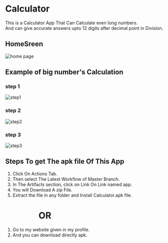 # Calculator

This is a Calculator App That Can Calculate even long numbers.        
<new> And can give accurate answers upto 12 digits after decimal point in Division.




 ## HomeSreen  
 
 
   ![home page](https://github.com/Naresh-chandanbatve/Calculator/blob/master/images/homescreen.jpeg)  



## Example of big number's Calculation  

 ### step 1    
  
 
   ![step1](https://github.com/Naresh-chandanbatve/Calculator/blob/master/images/example%20no.1.jpeg)   


### step 2

   ![step2](https://github.com/Naresh-chandanbatve/Calculator/blob/master/images/example2.jpeg)


### step 3  

   ![step3](https://github.com/Naresh-chandanbatve/Calculator/blob/master/images/example3.jpeg)




## Steps To get The apk file Of This App

1) Click On Actions Tab.    
2) Then select The Latest Workflow of Master Branch.    
3) In The Artifacts section, click on Link On Link named app.    
4) You will Download A zip File.    
5) Extract the file in any folder and Install Calculator.apk file.    


# &nbsp; &nbsp; &nbsp; &nbsp; &nbsp; &nbsp; &nbsp; &nbsp; OR 


1) Go to my website given in my profile.
2) And you can download directly apk.
